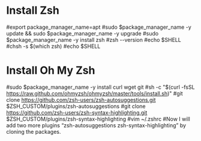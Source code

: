 # Install Zsh
#export package_manager_name=apt
#sudo $package_manager_name -y update  && sudo $package_manager_name -y upgrade
#sudo $package_manager_name -y install zsh
#zsh --version
#echo $SHELL
#chsh -s $(which zsh)
#echo $SHELL

# Install Oh My Zsh
#sudo $package_manager_name -y install curl wget git
#sh -c "$(curl -fsSL https://raw.github.com/ohmyzsh/ohmyzsh/master/tools/install.sh)"
#git clone https://github.com/zsh-users/zsh-autosuggestions.git $ZSH_CUSTOM/plugins/zsh-autosuggestions
#git clone https://github.com/zsh-users/zsh-syntax-highlighting.git $ZSH_CUSTOM/plugins/zsh-syntax-highlighting
#vim ~/.zshrc
#Now I will add two more plugins “zsh-autosuggestions zsh-syntax-highlighting” by cloning the packages.
